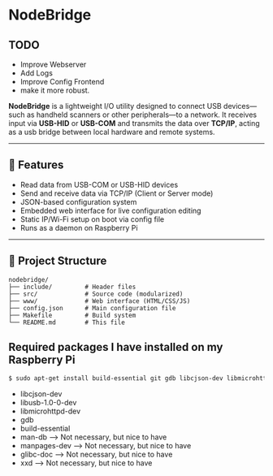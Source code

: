 # NodeBridge

## TODO
- Improve Webserver
- Add Logs
- Improve Config Frontend
- make it more robust.

**NodeBridge** is a lightweight I/O utility designed to connect USB devices—such as handheld scanners or other peripherals—to a network.
It receives input via **USB-HID** or **USB-COM** and transmits the data over **TCP/IP**, acting as a usb bridge between local hardware and remote systems.

---

## 🔧 Features
- Read data from USB-COM or USB-HID devices
- Send and receive data via TCP/IP (Client or Server mode)
- JSON-based configuration system
- Embedded web interface for live configuration editing
- Static IP/Wi-Fi setup on boot via config file
- Runs as a daemon on Raspberry Pi

---

## 📁 Project Structure
```
nodebridge/
├── include/         # Header files
├── src/             # Source code (modularized)
├── www/             # Web interface (HTML/CSS/JS)
├── config.json      # Main configuration file
├── Makefile         # Build system
└── README.md        # This file
```

## Required packages I have installed on my Raspberry Pi
```bash
$ sudo apt-get install build-essential git gdb libcjson-dev libmicrohttpd-dev libhidapi-dev
```
- libcjson-dev 
- libusb-1.0-0-dev 
- libmicrohttpd-dev
- gdb
- build-essential
- man-db --> Not necessary, but nice to have
- manpages-dev --> Not necessary, but nice to have
- glibc-doc --> Not necessary, but nice to have
- xxd --> Not necessary, but nice to have
